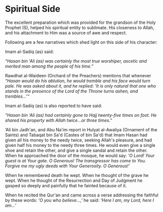 Spiritual Side
==============

The excellent preparation which was provided for the grandson of the
Holy Prophet (S), helped his spiritual entity to sublimate. His
closeness to Allah, and his attachment to Him was a source of awe and
respect.

Following are a few narratives which shed light on this side of his
character:

Imam al-Sadiq (as) said:

*“Hasan bin ‘Ali (as) was certainly the most true worshiper, ascetic and
merited man among the people of his time.”*

Rawdhat al-Waideen (Orchard of the Preachers) mentions that whenever
*“Hasan would do his ablution, he would tremble and his face would turn
pale. He was asked about it, and he replied: 'It is only natural that
one who stands in the presence of the Lord of the Throne turns ashen,
and trembles...'“*

Imam al-Sadiq (as) is also reported to have said:

*“Hasan bin ‘Ali (as) had certainly gone to Hajj twenty-five times on
foot. He shared his property with Allah twice...or three times.”*

‘Ali bin Jadh'an, and Abu Na'im report in Hulyat al-Awaliya (Ornament of
the Saints) and Tabaqat bin Sa'd (Castes of bin Sa'd) that Imam Hasan
had given all his money to the needy twice, seeking Allah's pleasure,
and had given half his money to the needy three times. He would even
give a single shoe and retain the other, and give a single sandal and
retain the other. When he approached the door of the mosque, he would
say: *'O Lord! Your guest is at Your gate. O Generous! The transgressor
has come to You. Forgive me my ugly deeds with Your Generosity. O
Generous!'*

When he remembered death he wept. When he thought of the grave he wept.
When he thought of the Resurrection and Day of Judgment he gasped so
deeply and painfully that he fainted because of it.

When he recited the Qur'an and came across a verse addressing the
faithful by these words: *'O you who believe...,'* he said: *'Here I am,
my Lord, here I am...'*


